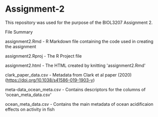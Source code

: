 # Assignment-2

This repository was used for the purpose of the BIOL3207 Assignment 2.

File Summary

assignment2.Rmd - R Markdown file containing the code used in creating the assignment

assignment2.Rproj - The R Project file

assignment2.html - The HTML created by knitting 'assignment2.Rmd'

clark_paper_data.csv - Metadata from Clark et al paper (2020)(https://doi.org/10.1038/s41586-019-1903-y)

meta-data_ocean_meta.csv -  Contains descriptors for the columns of 'ocean_meta_data.csv'

ocean_meta_data.csv - Contains the main metadata of ocean acidificaion effects on activity in fish
